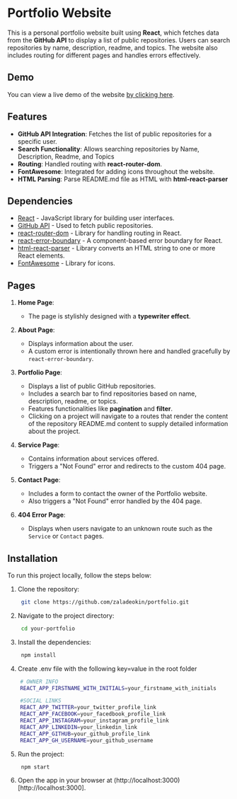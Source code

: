 # Portfolio Website

This is a personal portfolio website built using **React**, which fetches data from the **GitHub API** to display a list of public repositories. Users can search repositories by name, description, readme, and topics. The website also includes routing for different pages and handles errors effectively.

## Demo

You can view a live demo of the website [by clicking here](https://portfolio-zaladeokins-projects.vercel.app/).

## Features

- **GitHub API Integration**: Fetches the list of public repositories for a specific user.
- **Search Functionality**: Allows searching repositories by Name, Description, Readme, and Topics
- **Routing**: Handled routing with **react-router-dom**.
- **FontAwesome**: Integrated for adding icons throughout the website.
- **HTML Parsing**: Parse README.md file as HTML with **html-react-parser** 

## Dependencies

- [React](https://reactjs.org/) - JavaScript library for building user interfaces.
- [GitHub API](https://docs.github.com/en/rest) - Used to fetch public repositories.
- [react-router-dom](https://reactrouter.com/web/guides/quick-start) - Library for handling routing in React.
- [react-error-boundary](https://www.npmjs.com/package/react-error-boundary) - A component-based error boundary for React.
- [html-react-parser](https://www.npmjs.com/package/html-react-parser) - Library converts an HTML string to one or more React elements.
- [FontAwesome](https://fontawesome.com/) - Library for icons.

## Pages

1. **Home Page**: 
   - The page is stylishly designed with a **typewriter effect**.
   
2. **About Page**: 
   - Displays information about the user.
   - A custom error is intentionally thrown here and handled gracefully by `react-error-boundary`.

3. **Portfolio Page**: 
   - Displays a list of public GitHub repositories.
   - Includes a search bar to find repositories based on name, description, readme, or topics. 
   - Features functionalities like **pagination** and **filter**.
   - Clicking on a project will navigate to a routes that render the content of the repository README.md content to supply detailed information about the project.

4. **Service Page**: 
   - Contains information about services offered.
   - Triggers a "Not Found" error and redirects to the custom 404 page.

5. **Contact Page**: 
   - Includes a form to contact the owner of the Portfolio website.
   - Also triggers a "Not Found" error handled by the 404 page.

6. **404 Error Page**: 
   - Displays when users navigate to an unknown route such as the `Service` or `Contact` pages.

## Installation

To run this project locally, follow the steps below:

1. Clone the repository:

   ```bash
    git clone https://github.com/zaladeokin/portfolio.git

   ```

2. Navigate to the project directory:

   ```bash
    cd your-portfolio

   ```

3. Install the dependencies:

   ```bash
    npm install

   ```

4. Create .env file with the following key=value in the root folder
```bash
    # OWNER INFO
    REACT_APP_FIRSTNAME_WITH_INITIALS=your_firstname_with_initials

    #SOCIAL LINKS
    REACT_APP_TWITTER=your_twitter_profile_link
    REACT_APP_FACEBOOK=your_facedbook_profile_link
    REACT_APP_INSTAGRAM=your_instagram_profile_link
    REACT_APP_LINKEDIN=your_linkedin_link
    REACT_APP_GITHUB=your_github_profile_link
    REACT_APP_GH_USERNAME=your_github_username

```

5. Run the project:

   ```bash
    npm start

   ```

6. Open the app in your browser at (http://localhost:3000)[http://localhost:3000].